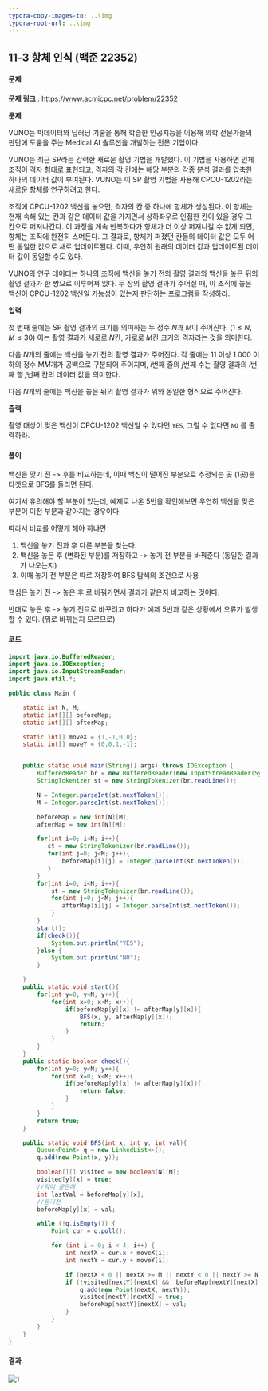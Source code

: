 ```yaml
---
typora-copy-images-to: ..\img
typora-root-url: ..\img
---
```


## 11-3 항체 인식 (백준 22352)

#### 문제

**문제 링크** : https://www.acmicpc.net/problem/22352

**문제**

VUNO는 빅데이터와 딥러닝 기술을 통해 학습한 인공지능을 이용해 의학 전문가들의 판단에 도움을 주는 Medical AI 솔루션을 개발하는 전문 기업이다.

VUNO는 최근 SP라는 강력한 새로운 촬영 기법을 개발했다. 이 기법을 사용하면 인체 조직이 격자 형태로 표현되고, 격자의 각 칸에는 해당 부분의 각종 분석 결과를 압축한 하나의 데이터 값이 부여된다. VUNO는 이 SP 촬영 기법을 사용해 CPCU-1202라는 새로운 항체를 연구하려고 한다.

조직에 CPCU-1202 백신을 놓으면, 격자의 칸 중 하나에 항체가 생성된다. 이 항체는 현재 속해 있는 칸과 같은 데이터 값을 가지면서 상하좌우로 인접한 칸이 있을 경우 그 칸으로 퍼져나간다. 이 과정을 계속 반복하다가 항체가 더 이상 퍼져나갈 수 없게 되면, 항체는 조직에 완전히 스며든다. 그 결과로, 항체가 퍼졌던 칸들의 데이터 값은 모두 어떤 동일한 값으로 새로 업데이트된다. 이때, 우연히 원래의 데이터 값과 업데이트된 데이터 값이 동일할 수도 있다.

VUNO의 연구 데이터는 하나의 조직에 백신을 놓기 전의 촬영 결과와 백신을 놓은 뒤의 촬영 결과가 한 쌍으로 이루어져 있다. 두 장의 촬영 결과가 주어질 때, 이 조직에 놓은 백신이 CPCU-1202 백신일 가능성이 있는지 판단하는 프로그램을 작성하라.

**입력**

첫 번째 줄에는 SP 촬영 결과의 크기를 의미하는 두 정수 $N$과 $M$이 주어진다. ($1 \le N, M \le 30$) 이는 촬영 결과가 세로로 $N$칸, 가로로 $M$칸 크기의 격자라는 것을 의미한다.

다음 $N$개의 줄에는 백신을 놓기 전의 촬영 결과가 주어진다. 각 줄에는 1$1$ 이상 $1\ 000$ 이하의 정수 M$M$개가 공백으로 구분되어 주어지며, $i$번째 줄의 $j$번째 수는 촬영 결과의 $i$번째 행 $j$번째 칸의 데이터 값을 의미한다.

다음 $N$개의 줄에는 백신을 놓은 뒤의 촬영 결과가 위와 동일한 형식으로 주어진다.

**출력**

촬영 대상이 맞은 백신이 CPCU-1202 백신일 수 있다면 `YES`, 그럴 수 없다면 `NO` 를 출력하라.

#### 풀이

백신을 맞기 전 -> 후를 비교하는데, 이때 백신이 떨어진 부분으로 추정되는 곳 (1곳)을 타겟으로 BFS를 돌리면 된다.

여기서 유의해야 할 부분이 있는데, 예제로 나온 5번을 확인해보면 우연히 백신을 맞은 부분이 이전 부분과 같아지는 경우이다.



따라서 비교를 어떻게 해야 하냐면

1. 백신을 놓기 전과 후 다른 부분을 찾는다.
2. 백신을 놓은 후 (변화된 부분)를 저장하고 -> 놓기 전 부분을 바꿔준다 (동일한 결과가 나오는지)
3. 이때 놓기 전 부분은 따로 저장하여 BFS 탐색의 조건으로 사용

핵심은 놓기 전 -> 놓은 후 로 바꿔가면서 결과가 같은지 비교하는 것이다.

반대로 놓은 후 -> 놓기 전으로 바꾸려고 하다가 예제 5번과 같은 상황에서 오류가 발생할 수 있다. (뭐로 바뀌는지 모르므로)



#### 코드

````java
import java.io.BufferedReader;
import java.io.IOException;
import java.io.InputStreamReader;
import java.util.*;

public class Main {

    static int N, M;
    static int[][] beforeMap;
    static int[][] afterMap;

    static int[] moveX = {1,-1,0,0};
    static int[] moveY = {0,0,1,-1};


    public static void main(String[] args) throws IOException {
        BufferedReader br = new BufferedReader(new InputStreamReader(System.in));
        StringTokenizer st = new StringTokenizer(br.readLine());

        N = Integer.parseInt(st.nextToken());
        M = Integer.parseInt(st.nextToken());

        beforeMap = new int[N][M];
        afterMap = new int[N][M];

        for(int i=0; i<N; i++){
           st = new StringTokenizer(br.readLine());
           for(int j=0; j<M; j++){
               beforeMap[i][j] = Integer.parseInt(st.nextToken());
           }
        }
        for(int i=0; i<N; i++){
            st = new StringTokenizer(br.readLine());
            for(int j=0; j<M; j++){
               afterMap[i][j] = Integer.parseInt(st.nextToken());
            }
        }
        start();
        if(check()){
            System.out.println("YES");
        }else {
            System.out.println("NO");
        }

    }
    public static void start(){
        for(int y=0; y<N; y++){
            for(int x=0; x<M; x++){
                if(beforeMap[y][x] != afterMap[y][x]){
                    BFS(x, y, afterMap[y][x]);
                    return;
                }
            }
        }
    }
    public static boolean check(){
        for(int y=0; y<N; y++){
            for(int x=0; x<M; x++){
                if(beforeMap[y][x] != afterMap[y][x]){
                    return false;
                }
            }
        }
        return true;
    }

    public static void BFS(int x, int y, int val){
        Queue<Point> q = new LinkedList<>();
        q.add(new Point(x, y));

        boolean[][] visited = new boolean[N][M];
        visited[y][x] = true;
        //약이 묻은애
        int lastVal = beforeMap[y][x];
        //묻기전
        beforeMap[y][x] = val;

        while (!q.isEmpty()) {
            Point cur = q.poll();

            for (int i = 0; i < 4; i++) {
                int nextX = cur.x + moveX[i];
                int nextY = cur.y + moveY[i];

                if (nextX < 0 || nextX >= M || nextY < 0 || nextY >= N) continue;
                if (!visited[nextY][nextX] &&  beforeMap[nextY][nextX] == lastVal) {
                    q.add(new Point(nextX, nextY));
                    visited[nextY][nextX] = true;
                    beforeMap[nextY][nextX] = val;
                }
            }
        }
    }
}
````



#### 결과

![1](result-11-3.png)

